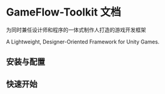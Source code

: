 # GameFlow-Toolkit 文档

为同时兼任设计师和程序的一体式制作人打造的游戏开发框架

A Lightweight, Designer-Oriented Framework for Unity Games.



## 安装与配置





## 快速开始



